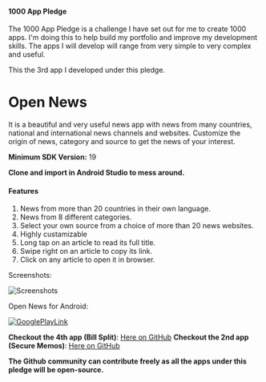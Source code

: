 #### 1000 App Pledge

The 1000 App Pledge is a challenge I have set out for me to create 1000 apps. I'm doing this to help build my portfolio and improve my development skills. The apps I will develop will range from very simple to very complex and useful.

This the 3rd app I developed under this pledge.

# Open News
It is a beautiful and very useful news app with news from many countries, national and international news channels and websites. Customize the origin of news, category and source to get the news of your interest.

**Minimum SDK Version:** 19

**Clone and import in Android Studio to mess around.**

#### Features
1. News from more than 20 countries in their own language.
2. News from 8 different categories.
3. Select your own source from a choice of more than 20 news websites.
4. Highly custamizable
5. Long tap on an article to read its full title.
6. Swipe right on an article to copy its link.
7. Click on any article to open it in browser.

Screenshots:

![Screenshots](https://user-images.githubusercontent.com/29485313/63019519-2de94400-beb9-11e9-82b6-94093c8217fb.jpg)

Open News for Android:

[![GooglePlayLink](https://user-images.githubusercontent.com/29485313/61143889-12bd9a00-a4f1-11e9-90ce-73d190532653.jpg)](https://play.google.com/store/apps/details?id=in.edureal.opennews)

**Checkout the 4th app (Bill Split)**: [Here on GitHub](https://github.com/vishu103/bill-split)
**Checkout the 2nd app (Secure Memos)**: [Here on GitHub](https://github.com/vishu103/secure-memos)

**The Github community can contribute freely as all the apps under this pledge will be open-source.**
